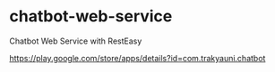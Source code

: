 # chatbot-web-service
Chatbot Web Service with RestEasy

https://play.google.com/store/apps/details?id=com.trakyauni.chatbot

